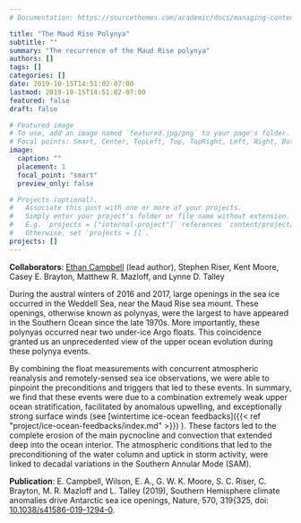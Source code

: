 ```yaml
---
# Documentation: https://sourcethemes.com/academic/docs/managing-content/

title: "The Maud Rise Polynya"
subtitle: ""
summary: "The recurrence of the Maud Rise polynya"
authors: []
tags: []
categories: []
date: 2019-10-15T14:51:02-07:00
lastmod: 2019-10-15T14:51:02-07:00
featured: false
draft: false

# Featured image
# To use, add an image named `featured.jpg/png` to your page's folder.
# Focal points: Smart, Center, TopLeft, Top, TopRight, Left, Right, BottomLeft, Bottom, BottomRight.
image:
  caption: ""
  placement: 1
  focal_point: "smart"
  preview_only: false

# Projects (optional).
#   Associate this post with one or more of your projects.
#   Simply enter your project's folder or file name without extension.
#   E.g. `projects = ["internal-project"]` references `content/project/deep-learning/index.md`.
#   Otherwise, set `projects = []`.
projects: []
---
```


**Collaborators**: [Ethan Campbell](https://ethan-campbell.github.io) (lead author), Stephen Riser, Kent Moore, Casey E. Brayton, Matthew R. Mazloff, and Lynne D. Talley 


During the austral winters of 2016 and 2017, large openings in the sea ice occurred in the Weddell Sea, near the Maud Rise sea mount. These openings, otherwise known as polynyas, were the largest to have appeared in the Southern Ocean since the late 1970s. More importantly, these polynyas occurred near two under-ice Argo floats. This coincidence granted us an unprecedented view of the upper ocean evolution during these polynya events.

By combining the float measurements with concurrent atmospheric reanalysis and remotely-sensed sea ice observations, we were able to pinpoint the preconditions and triggers that led to these events. In summary, we find that these events were due to a combination extremely weak upper ocean stratification, facilitated by anomalous upwelling, and exceptionally strong surface winds (see [wintertime ice-ocean feedbacks]({{< ref "project/ice-ocean-feedbacks/index.md" >}}) ). These factors led to the complete erosion of the main pycnocline and convection that extended deep into the ocean interior. The atmospheric conditions that led to the preconditioning of the water column and uptick in storm activity, were linked to decadal variations in the Southern Annular Mode (SAM). 


**Publication**: E. Campbell, Wilson, E. A., G. W. K. Moore, S. C. Riser, C. Brayton, M. R. Mazloff and L. Talley (2019), Southern Hemisphere climate anomalies drive Antarctic sea ice openings, Nature, 570, 319{325, doi: [10.1038/s41586-019-1294-0](https://www.nature.com/articles/s41586-019-1294-0).




